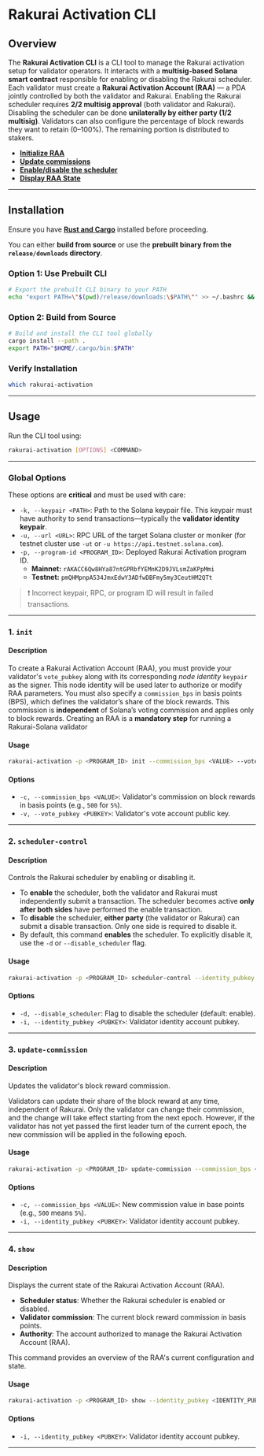 # Rakurai Activation CLI

## Overview

The **Rakurai Activation CLI** is a CLI tool to manage the Rakurai activation setup for validator operators. It interacts with a **multisig-based Solana smart contract** responsible for enabling or disabling the Rakurai scheduler.  
Each validator must create a **Rakurai Activation Account (RAA)** — a PDA jointly controlled by both the validator and Rakurai. Enabling the Rakurai scheduler requires **2/2 multisig approval** (both validator and Rakurai). Disabling the scheduler can be done **unilaterally by either party (1/2 multisig)**. Validators can also configure the percentage of block rewards they want to retain (0–100%). The remaining portion is distributed to stakers.

- **[Initialize RAA](#1-init)**
- **[Update commissions](#3-update-commission)**
- **[Enable/disable the scheduler](#2-scheduler-control)**
- **[Display RAA State](#4-show)**

---

## Installation

Ensure you have **[Rust and Cargo](https://doc.rust-lang.org/cargo/getting-started/installation.html#install-rust-and-cargo)** installed before proceeding.

You can either **build from source** or use the **prebuilt binary from the `release/downloads` directory**.

### Option 1: Use Prebuilt CLI
```bash
# Export the prebuilt CLI binary to your PATH
echo "export PATH=\"$(pwd)/release/downloads:\$PATH\"" >> ~/.bashrc && source ~/.bashrc
```

### Option 2: Build from Source
```sh
# Build and install the CLI tool globally
cargo install --path .
export PATH="$HOME/.cargo/bin:$PATH"
```

### Verify Installation
```sh
which rakurai-activation
```

---

## Usage

Run the CLI tool using:

```sh
rakurai-activation [OPTIONS] <COMMAND>
```

---

### Global Options

These options are **critical** and must be used with care:

- `-k, --keypair <PATH>`: Path to the Solana keypair file. This keypair must have authority to send transactions—typically the **validator identity keypair**.
- `-u, --url <URL>`: RPC URL of the target Solana cluster or moniker (for testnet cluster use `-ut` or `-u https://api.testnet.solana.com`).  
- `-p, --program-id <PROGRAM_ID>`: Deployed Rakurai Activation program ID.  
  - **Mainnet:** `rAKACC6Qw8HYa87ntGPRbfYEMnK2D9JVLsmZaKPpMmi`  
  - **Testnet:** `pmQHMpnpA534JmxEdwY3ADfwDBFmy5my3CeutHM2QTt`

> ❗ Incorrect keypair, RPC, or program ID will result in failed transactions.

---

### 1. `init`

#### Description

To create a Rakurai Activation Account (RAA), you must provide your validator's `vote_pubkey` along with its corresponding *node identity* `keypair` as the signer. This node identity will be used later to authorize or modify RAA parameters.
You must also specify a `commission_bps` in basis points (BPS), which defines the validator’s share of the block rewards. This commission is **independent** of Solana’s voting commission and applies only to block rewards.
Creating an RAA is a **mandatory step** for running a Rakurai-Solana validator


#### Usage

```sh
rakurai-activation -p <PROGRAM_ID> init --commission_bps <VALUE> --vote_pubkey <VOTE_PUBKEY> --keypair <IDENTITY_KEYPAIR> --url <RPC_URL>
```

#### Options

- `-c, --commission_bps <VALUE>`: Validator's commission on block rewards in basis points (e.g., `500` for `5%`).
- `-v, --vote_pubkey <PUBKEY>`: Validator's vote account public key.

---

### 2. `scheduler-control`

#### Description
Controls the Rakurai scheduler by enabling or disabling it.

- To **enable** the scheduler, both the validator and Rakurai must independently submit a transaction. The scheduler becomes active **only after both sides** have performed the enable transaction.
- To **disable** the scheduler, **either party** (the validator or Rakurai) can submit a disable transaction. Only one side is required to disable it.
- By default, this command **enables** the scheduler. To explicitly disable it, use the `-d` or `--disable_scheduler` flag.
  
#### Usage

```sh
rakurai-activation -p <PROGRAM_ID> scheduler-control --identity_pubkey <IDENTITY_PUBKEY> --keypair <IDENTITY_KEYPAIR> --url <RPC_URL> 
```

#### Options

- `-d, --disable_scheduler`: Flag to disable the scheduler (default: enable).
- `-i, --identity_pubkey <PUBKEY>`: Validator identity account pubkey.

---

### 3. `update-commission`

#### Description
Updates the validator's block reward commission.

Validators can update their share of the block reward at any time, independent of Rakurai. Only the validator can change their commission, and the change will take effect starting from the next epoch. However, if the validator has not yet passed the first leader turn of the current epoch, the new commission will be applied in the following epoch.
 
#### Usage

```sh
rakurai-activation -p <PROGRAM_ID> update-commission --commission_bps <VALUE> --identity_pubkey <IDENTITY_PUBKEY> --keypair <IDENTITY_KEYPAIR> --url <RPC_URL>
```

#### Options

- `-c, --commission_bps <VALUE>`: New commission value in base points (e.g., `500` means `5%`).
- `-i, --identity_pubkey <PUBKEY>`: Validator identity account pubkey.

---

### 4. `show`

#### Description
Displays the current state of the Rakurai Activation Account (RAA).

- **Scheduler status**: Whether the Rakurai scheduler is enabled or disabled.
- **Validator commission**: The current block reward commission in basis points.
- **Authority**: The account authorized to manage the Rakurai Activation Account (RAA).

This command provides an overview of the RAA's current configuration and state.


#### Usage

```sh
rakurai-activation -p <PROGRAM_ID> show --identity_pubkey <IDENTITY_PUBKEY> --url <RPC_URL>
```

#### Options

- `-i, --identity_pubkey <PUBKEY>`: Validator identity account pubkey.

---
